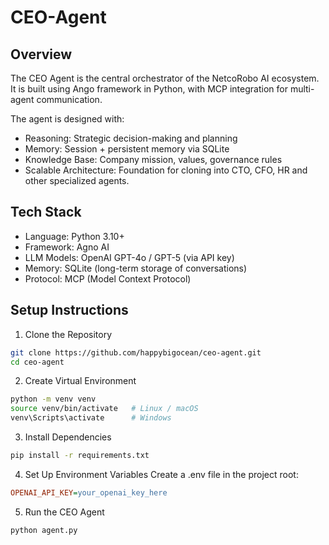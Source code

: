 # CEO-Agent

## Overview
The CEO Agent is the central orchestrator of the NetcoRobo AI ecosystem.
It is built using Ango framework in Python, with MCP integration for multi-agent communication.

The agent is designed with:
  - Reasoning: Strategic decision-making and planning
  - Memory: Session + persistent memory via SQLite
  - Knowledge Base: Company mission, values, governance rules
  - Scalable Architecture: Foundation for cloning into CTO, CFO, HR and other specialized agents.

## Tech Stack
  - Language: Python 3.10+
  - Framework: Agno AI
  - LLM Models: OpenAI GPT-4o / GPT-5 (via API key)
  - Memory: SQLite (long-term storage of conversations)
  - Protocol: MCP (Model Context Protocol)

## Setup Instructions

1. Clone the Repository
```bash
git clone https://github.com/happybigocean/ceo-agent.git
cd ceo-agent
```

2. Create Virtual Environment
```bash
python -m venv venv
source venv/bin/activate   # Linux / macOS
venv\Scripts\activate      # Windows
```

3. Install Dependencies
```bash
pip install -r requirements.txt
```

4. Set Up Environment Variables
Create a .env file in the project root:
```ini
OPENAI_API_KEY=your_openai_key_here
```

5. Run the CEO Agent
```bash
python agent.py
```

